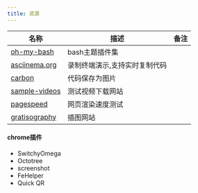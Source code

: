 ```yaml
---
title: 资源
---
```


|  名称   | 描述  |  备注 |
|  ----  | ----  | ---- | 
| [oh-my-bash](https://github.com/ohmybash/oh-my-bash) | bash主题插件集 |  |
| [asciinema.org](https://asciinema.org/) | 录制终端演示,支持实时复制代码 |  |
| [carbon](https://carbon.now.sh/) | 代码保存为图片 |  |
| [sample-videos](https://www.sample-videos.com/) | 测试视频下载网站 |  |
| [pagespeed](https://developers.google.com/speed/pagespeed/insights/) | 网页渲染速度测试 |  |
| [gratisography](https://gratisography.com/) | 插图网站 |  |

#### chrome插件

* SwitchyOmega
* Octotree
* screenshot
* FeHelper
* Quick QR